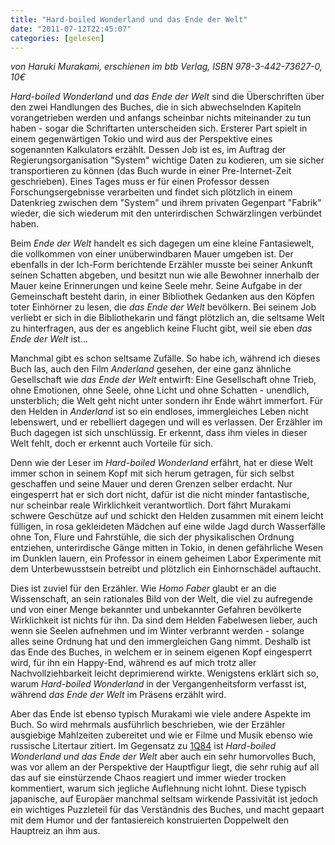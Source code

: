 ```yaml
---
title: "Hard-boiled Wonderland und das Ende der Welt"
date: "2011-07-12T22:45:07"
categories: [gelesen]
---
```


*von Haruki Murakami,
erschienen im btb Verlag, ISBN 978-3-442-73627-0, 10€*

*Hard-boiled Wonderland* und *das Ende der Welt* sind die Überschriften über den zwei Handlungen des Buches, die in sich abwechselnden Kapiteln vorangetrieben werden und anfangs scheinbar nichts miteinander zu tun haben - sogar die Schriftarten unterscheiden sich. Ersterer Part spielt in einem gegenwärtigen Tokio und wird aus der Perspektive eines sogenannten Kalkulators erzählt. Dessen Job ist es, im Auftrag der Regierungsorganisation "System" wichtige Daten zu kodieren, um sie sicher transportieren zu können (das Buch wurde in einer Pre-Internet-Zeit geschrieben). Eines Tages muss er für einen Professor dessen Forschungsergebnisse verarbeiten und findet sich plötzlich in einem Datenkrieg zwischen dem "System" und ihrem privaten Gegenpart "Fabrik" wieder, die sich wiederum mit den unterirdischen Schwärzlingen verbündet haben.

Beim *Ende der Welt* handelt es sich dagegen um eine kleine Fantasiewelt, die vollkommen von einer unüberwindbaren Mauer umgeben ist. Der ebenfalls in der Ich-Form berichtende Erzähler musste bei seiner Ankunft seinen Schatten abgeben, und besitzt nun wie alle Bewohner innerhalb der Mauer keine Erinnerungen und keine Seele mehr. Seine Aufgabe in der Gemeinschaft besteht darin, in einer Bibliothek Gedanken aus den Köpfen toter Einhörner zu lesen, die *das Ende der Welt* bevölkern. Bei seinem Job verliebt er sich in die Bibliothekarin und fängt plötzlich an, die seltsame Welt zu hinterfragen, aus der es angeblich keine Flucht gibt, weil sie eben *das Ende der Welt* ist...

Manchmal gibt es schon seltsame Zufälle. So habe ich, während ich dieses Buch las, auch den Film *Anderland* gesehen, der eine ganz ähnliche Gesellschaft wie *das Ende der Welt* entwirft: Eine Gesellschaft ohne Trieb, ohne Emotionen, ohne Seele, ohne Licht und ohne Schatten - unendlich, unsterblich; die Welt geht nicht unter sondern ihr Ende währt immerfort. Für den Helden in *Anderland* ist so ein endloses, immergleiches Leben nicht lebenswert, und er rebelliert dagegen und will es verlassen. Der Erzähler im Buch dagegen ist sich unschlüssig. Er erkennt, dass ihm vieles in dieser Welt fehlt, doch er erkennt auch Vorteile für sich.

Denn wie der Leser im *Hard-boiled Wonderland* erfährt, hat er diese Welt immer schon in seinem Kopf mit sich herum getragen, für sich selbst geschaffen und seine Mauer und deren Grenzen selber erdacht. Nur eingesperrt hat er sich dort nicht, dafür ist die nicht minder fantastische, nur scheinbar reale Wirklichkeit verantwortlich. Dort fährt Murakami schwere Geschütze auf und schickt den Helden zusammen mit einem leicht fülligen, in rosa gekleideten Mädchen auf eine wilde Jagd durch Wasserfälle ohne Ton, Flure und Fahrstühle, die sich der physikalischen Ordnung entziehen, unterirdische Gänge mitten in Tokio, in denen gefährliche Wesen im Dunklen lauern, ein Professor in einem geheimen Labor Experimente mit dem Unterbewusstsein betreibt und plötzlich ein Einhornschädel auftaucht.

Dies ist zuviel für den Erzähler. Wie *Homo Faber* glaubt er an die Wissenschaft, an sein rationales Bild von der Welt, die viel zu aufregende und von einer Menge bekannter und unbekannter Gefahren bevölkerte Wirklichkeit ist nichts für ihn. Da sind dem Helden Fabelwesen lieber, auch wenn sie Seelen aufnehmen und im Winter verbrannt werden - solange alles seine Ordnung hat und den immergleichen Gang nimmt. Deshalb ist das Ende des Buches, in welchem er in seinem eigenen Kopf eingesperrt wird, für ihn ein Happy-End, während es auf mich trotz aller Nachvollziehbarkeit leicht deprimierend wirkte. Wenigstens erklärt sich so, warum *Hard-boiled Wonderland* in der Vergangenheitsform verfasst ist, während *das Ende der Welt* im Präsens erzählt wird.

Aber das Ende ist ebenso typisch Murakami wie viele andere Aspekte im Buch. So wird mehrmals ausführlich beschrieben, wie der Erzähler ausgiebige Mahlzeiten zubereitet und wie er Filme und Musik ebenso wie russische Litertaur zitiert. Im Gegensatz zu [1Q84](/2011/02/04/1q84/) ist *Hard-boiled Wonderland und das Ende der Welt* aber auch ein sehr humorvolles Buch, was vor allem an der Perspektive der Hauptfigur liegt, die sehr ruhig auf all das auf sie einstürzende Chaos reagiert und immer wieder trocken kommentiert, warum sich jegliche Auflehnung nicht lohnt. Diese typisch japanische, auf Europäer manchmal seltsam wirkende Passivität ist jedoch ein wichtiges Puzzleteil für das Verständnis des Buches, und macht gepaart mit dem Humor und der fantasiereich konstruierten Doppelwelt den Hauptreiz an ihm aus.
